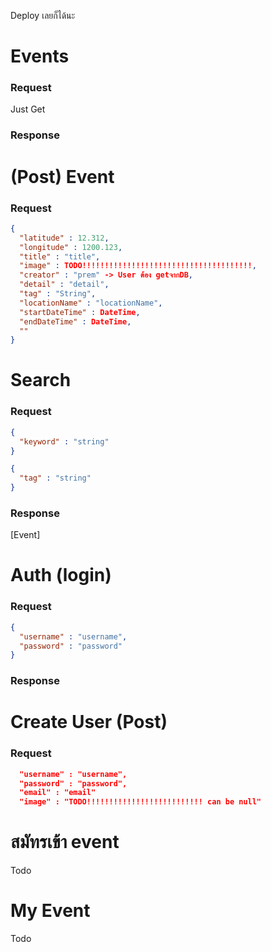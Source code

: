 Deploy เลยก็ได้นะ

# Events
### Request
Just Get
### Response

# (Post) Event 
### Request
```json
{
  "latitude" : 12.312,
  "longitude" : 1200.123,
  "title" : "title",
  "image" : TODO!!!!!!!!!!!!!!!!!!!!!!!!!!!!!!!!!!!!!!,
  "creator" : "prem" -> User ต้อง getจากDB,
  "detail" : "detail",
  "tag" : "String",
  "locationName" : "locationName",
  "startDateTime" : DateTime,
  "endDateTime" : DateTime,
  ""
}
```

# Search 
### Request
```json
{
  "keyword" : "string"
}
```

```json
{
  "tag" : "string"
}
```

### Response
[Event]

# Auth (login)
### Request
```json
{
  "username" : "username",
  "password" : "password"
}
```
### Response

# Create User (Post)
### Request
```json
  "username" : "username",
  "password" : "password",
  "email" : "email"
  "image" : "TODO!!!!!!!!!!!!!!!!!!!!!!!!!! can be null"
```

# สมัทรเข้า event 
Todo
# My Event
Todo

